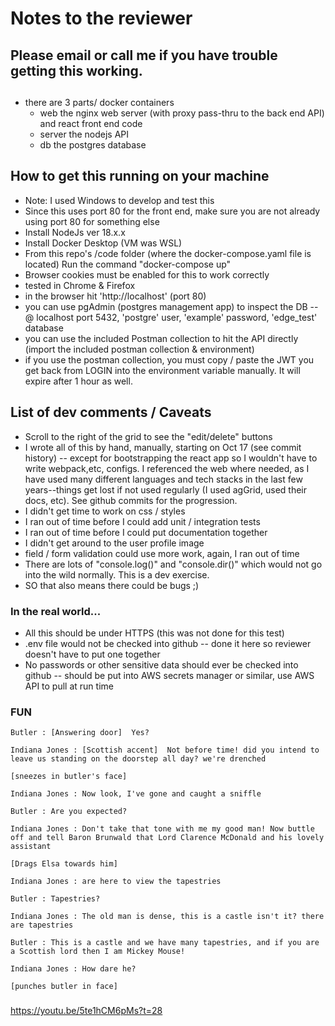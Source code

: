 # Notes to the reviewer

## Please email or call me if you have trouble getting this working.

##
- there are 3 parts/ docker containers
  - web the nginx web server (with proxy pass-thru to the back end API) and react front end code
  - server the nodejs API
  - db the postgres database
## How to get this running on your machine
- Note: I used Windows to develop and test this
- Since this uses port 80 for the front end, make sure you are not already using port 80 for something else
- Install NodeJs ver 18.x.x
- Install Docker Desktop (VM was WSL)
- From this repo's /code folder (where the docker-compose.yaml file is located)
    Run the command "docker-compose up"
- Browser cookies must be enabled for this to work correctly
- tested in Chrome & Firefox
- in the browser hit 'http://localhost' (port 80)
- you can use pgAdmin (postgres management app) to inspect the DB -- @ localhost port 5432, 'postgre' user, 'example' password,  'edge_test' database
- you can use the included Postman collection to hit the API directly (import the included postman collection & environment)
- if you use the postman collection, you must copy / paste the JWT you get back from LOGIN into the environment variable manually. It will expire after 1 hour as well.

## List of dev comments / Caveats
- Scroll to the right of the grid to see the "edit/delete" buttons
- I wrote all of this by hand, manually, starting on Oct 17 (see commit history) -- except for bootstrapping the react app so I wouldn't have to write webpack,etc, configs. I referenced the web where needed, as I have used many different languages and tech stacks in the last few years--things get lost if not used regularly (I used agGrid, used their docs, etc). See github commits for the progression.
- I didn't get time to work on css / styles
- I ran out of time before I could add unit / integration tests
- I ran out of time before I could put documentation together
- I didn't get around to the user profile image
- field / form validation could use more work, again, I ran out of time
- There are lots of "console.log()" and "console.dir()" which would not go into the wild normally. This is a dev exercise.
- SO that also means there could be bugs ;)  

### In the real world...
- All this should be under HTTPS (this was not done for this test)
- .env file would not be checked into github -- done it here so reviewer doesn't have to put one together
- No passwords or other sensitive data should ever be checked into github -- should be put into AWS secrets manager or similar, use AWS API to pull at run time



### FUN
    Butler : [Answering door]  Yes?

    Indiana Jones : [Scottish accent]  Not before time! did you intend to leave us standing on the doorstep all day? we're drenched

    [sneezes in butler's face] 

    Indiana Jones : Now look, I've gone and caught a sniffle

    Butler : Are you expected?

    Indiana Jones : Don't take that tone with me my good man! Now buttle off and tell Baron Brunwald that Lord Clarence McDonald and his lovely assistant

    [Drags Elsa towards him] 

    Indiana Jones : are here to view the tapestries

    Butler : Tapestries?

    Indiana Jones : The old man is dense, this is a castle isn't it? there are tapestries

    Butler : This is a castle and we have many tapestries, and if you are a Scottish lord then I am Mickey Mouse!

    Indiana Jones : How dare he?

    [punches butler in face] 

    
###

https://youtu.be/5te1hCM6pMs?t=28
